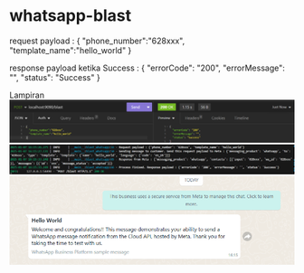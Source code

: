 # whatsapp-blast

request payload :
{
	"phone_number":"628xxx",
	"template_name":"hello_world"
}



response payload ketika Success :
{
	"errorCode": "200",
	"errorMessage": "",
	"status": "Success"
}


Lampiran
![Local Example](images/req-res.png)
![Local Example](images/log.png)
![Local Example](images/received-message.png)